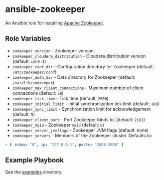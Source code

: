 # ansible-zookeeper

An Ansible role for installing [Apache Zookeeper](http://zookeeper.apache.org).

## Role Variables

- `zookeeper_version` - Zookeeper version.
- `zookeeper_cloudera_distribution` - Cloudera distribution version (default: `cdh5.4`)
- `zookeeper_conf_dir` - Configuration directory for Zookeeper (default: `/etc/zookeeper/conf`)
- `zookeeper_data_dir` - Data directory for Zookeeper (default: `/var/lib/zookeeper`)
- `zookeeper_max_client_connections` - Maximum number of client connections (default: `50`)
- `zookeeper_tick_time` - Tick time (default: `2000`)
- `zookeeper_initial_limit` - Initial synchronization tick limit (default: `100`)
- `zookeeper_sync_limit` - Synchronization limit for acknowledgement (default: `5`)
- `zookeeper_client_port` - Port Zookeeper binds to. (default: `2181`)
- `zookeeper_myid` - Zookeeper `myid` (default: `0`)
- `zookeeper_server_jvmflags` - Zookeeper JVM flags (default: none)
- `zookeeper_servers` - Members of the Zookeeper cluster. Defaults to:

```yaml
- { index: "0", ip: "127.0.0.1", ports: "2888:3888" }
```

## Example Playbook

See the [examples](./examples/) directory.
